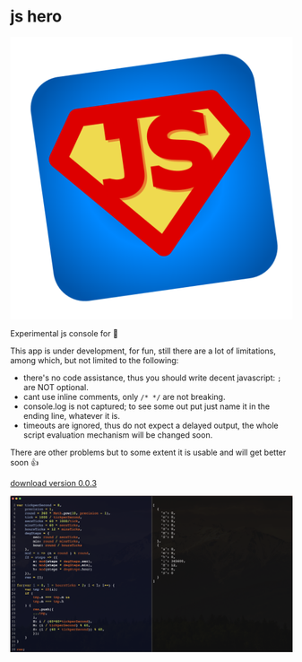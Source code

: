 # js hero
![jshero](https://raw.githubusercontent.com/fedeghe/jshero-app/master/jshero.png)

Experimental js console for 

This app is under development, for fun, still there are a lot of limitations, among which, but not limited to the following:
- there's no code assistance, thus you should write decent javascript:  `;` are NOT optional.
- cant use inline comments, only `/* */` are not breaking.
- console.log is not captured; to see some out put  just name it in the ending line, whatever it is.
- timeouts are ignored, thus do not expect a delayed output, the whole script evaluation mechanism will be changed soon.

There are other problems but to some extent it is usable and will get better soon 👍


[download version 0.0.3](https://github.com/fedeghe/jshero-app/blob/master/versionsjshero-0.0.3-x64.dmg)

![a screenshot](https://raw.githubusercontent.com/fedeghe/jshero-app/master/jsheross.png "jsHero")